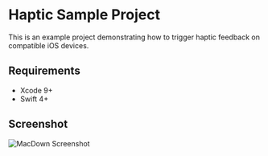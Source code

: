 # Haptic Sample Project


This is an example project demonstrating how to trigger haptic feedback on compatible iOS devices.



## Requirements

- Xcode 9+
- Swift 4+

## Screenshot

![MacDown Screenshot](https://github.com/Lachtan1/haptic-sample-project/blob/master/Simulator%20Screen%20Shot%20-%20iPhone%208%20Plus%20-%202018-08-03%20at%2019.28.09.png?raw=true=350x622)
